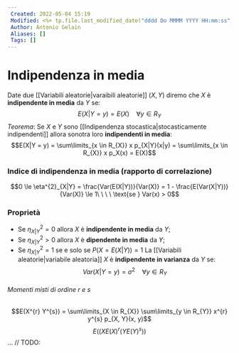 ```yaml
---
 Created: 2022-05-04 15:19
 Modified: <%+ tp.file.last_modified_date("dddd Do MMMM YYYY HH:mm:ss") %>
 Author: Antonio Gelain
 Aliases: []
 Tags: []
---
```


# Indipendenza in media

Date due [[Variabili aleatorie|varaibili aleatorie]] $(X, Y)$ diremo che $X$ è **indipendente in media** da $Y$ se:
$$E(X|Y = y) = E(X)\ \ \ \ \forall y \in R_{Y}$$
*Teorema*: Se $X$ e $Y$ sono [[Indipendenza stocastica|stocasticamente indipendenti]] allora sonotra loro **indipendenti in media**:
$$E(X|Y = y) = \sum\limits_{x \in R_{X}} x p_{X|Y}(x|y) = \sum\limits_{x \in R_{X}} x p_X(x) = E(X)$$
### Indice di indipendenza in media (rapporto di correlazione)
$$0 \le \eta^{2}_{X|Y} = \frac{Var(E(X|Y))}{Var(X)} = 1 - \frac{E(Var(X|Y))}{Var(X)} \le 1\ \ \ \ \text{se } Var(x) > 0$$

### Proprietà
- Se $\eta^{2}_{X|Y} = 0$ allora $X$ è **indipendente in media** da $Y$;
- Se $\eta^{2}_{X|Y} > 0$ allora $X$ è **dipendente in media** da $Y$;
- Se $\eta^{2}_{X|Y} = 1$ se e solo se $P(X = E(X|Y)) = 1$
La [[Variabili aleatorie|variabile aleatoria]] $X$ è **indipendente in varianza** da $Y$ se:
$$Var(X|Y = y) = \sigma^{2}\ \ \ \ \forall y \in R_Y$$
###### Momenti misti di ordine $r$ e $s$
$$E(X^{r} Y^{s}) = \sum\limits_{X \in R_{X}} \sum\limits_{y \in R_{Y}} x^{r} y^{s} p_{X, Y}(x, y)$$
$$E((X  E(X)^{r}(Y E(Y)^{s}))$$
...
// TODO: 